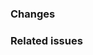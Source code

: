 ### Changes

<!-- Please describe your changes. It is used for internal propagation. -->

### Related issues

<!-- If you have nothing to offer, you can omit it. -->
